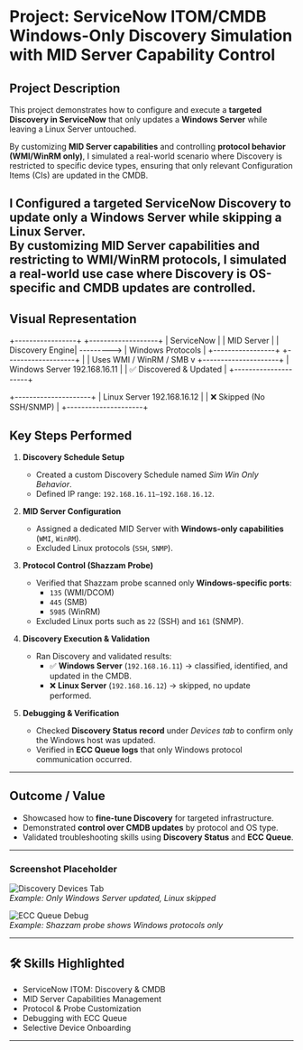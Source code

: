 
# Project: ServiceNow ITOM/CMDB Windows-Only Discovery Simulation with MID Server Capability Control  

##  Project Description  
This project demonstrates how to configure and execute a **targeted Discovery in ServiceNow** that only updates a **Windows Server** while leaving a Linux Server untouched.  

By customizing **MID Server capabilities** and controlling **protocol behavior (WMI/WinRM only)**, I simulated a real-world scenario where Discovery is restricted to specific device types, ensuring that only relevant Configuration Items (CIs) are updated in the CMDB.  

I Configured a targeted **ServiceNow Discovery** to update only a **Windows Server** while skipping a Linux Server.  
By customizing **MID Server capabilities** and restricting to **WMI/WinRM protocols**, I simulated a real-world use case where Discovery is OS-specific and CMDB updates are controlled.  
---

## Visual Representation  

+-----------------+ +-------------------+
| ServiceNow | | MID Server |
| Discovery Engine| ---------> | Windows Protocols |
+-----------------+ +-------------------+
|
| Uses WMI / WinRM / SMB
v
+---------------------+
| Windows Server 192.168.16.11 |
| ✅ Discovered & Updated |
+---------------------+

 +---------------------+
 | Linux Server 192.168.16.12  |
 |  ❌ Skipped (No SSH/SNMP)    |
 +---------------------+

## Key Steps Performed  

1. **Discovery Schedule Setup**  
   - Created a custom Discovery Schedule named *Sim Win Only Behavior*.  
   - Defined IP range: `192.168.16.11–192.168.16.12`.  

2. **MID Server Configuration**  
   - Assigned a dedicated MID Server with **Windows-only capabilities** (`WMI`, `WinRM`).  
   - Excluded Linux protocols (`SSH`, `SNMP`).  

3. **Protocol Control (Shazzam Probe)**  
   - Verified that Shazzam probe scanned only **Windows-specific ports**:  
     - `135` (WMI/DCOM)  
     - `445` (SMB)  
     - `5985` (WinRM)  
   - Excluded Linux ports such as `22` (SSH) and `161` (SNMP).  

4. **Discovery Execution & Validation**  
   - Ran Discovery and validated results:  
     - ✅ **Windows Server** (`192.168.16.11`) → classified, identified, and updated in the CMDB.  
     - ❌ **Linux Server** (`192.168.16.12`) → skipped, no update performed.  

5. **Debugging & Verification**  
   - Checked **Discovery Status record** under *Devices tab* to confirm only the Windows host was updated.  
   - Verified in **ECC Queue logs** that only Windows protocol communication occurred.  

---

## Outcome / Value  
- Showcased how to **fine-tune Discovery** for targeted infrastructure.  
- Demonstrated **control over CMDB updates** by protocol and OS type.  
- Validated troubleshooting skills using **Discovery Status** and **ECC Queue**.  

---


### Screenshot Placeholder  

![Discovery Devices Tab](images/discovery_devices_tab.png)  
*Example: Only Windows Server updated, Linux skipped*  

![ECC Queue Debug](images/ecc_queue_windows_only.png)  
*Example: Shazzam probe shows Windows protocols only*  

---

## 🛠️ Skills Highlighted  
- ServiceNow ITOM: Discovery & CMDB  
- MID Server Capabilities Management  
- Protocol & Probe Customization  
- Debugging with ECC Queue  
- Selective Device Onboarding  

---
